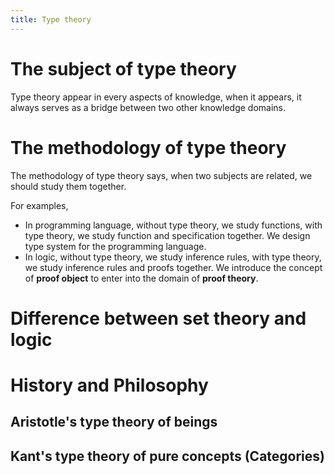 ```yaml
---
title: Type theory
---
```


# The subject of type theory

Type theory appear in every aspects of knowledge,
when it appears, it always serves as a bridge between two other knowledge domains.

# The methodology of type theory

The methodology of type theory says,
when two subjects are related, we should study them together.

For examples,
- In programming language,
  without type theory, we study functions,
  with type theory, we study function and specification together.
  We design type system for the programming language.
- In logic,
  without type theory, we study inference rules,
  with type theory, we study inference rules and proofs together.
  We introduce the concept of **proof object** to enter into the domain of **proof theory**.

# Difference between set theory and logic

# History and Philosophy

## Aristotle's type theory of beings

## Kant's type theory of pure cоncepts (Categories)
